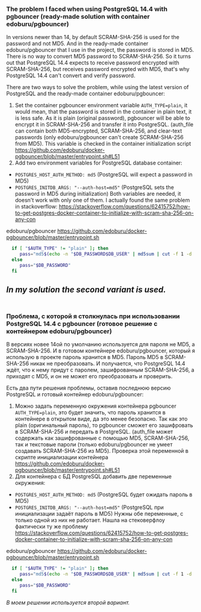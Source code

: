 ### The problem I faced when using PostgreSQL 14.4 with pgbouncer (ready-made solution with container edoburu/pgbouncer)

In versions newer than 14, by default SCRAM-SHA-256 is used for the password and not MD5. And in the ready-made container edoburu/pgbouncer that I use in the project, the password is stored in MD5. There is no way to convert MD5 password to SCRAM-SHA-256. So it turns out that PostgreSQL 14.4 expects to receive password encrypted with SCRAM-SHA-256, but receives password encrypted with MD5, that's why PostgreSQL 14.4 can't convert and verify password.

There are two ways to solve the problem, while using the latest version of PostgreSQL and the ready-made container edoburu/pgbouncer:
1. Set the container pgbouncer environment variable `AUTH_TYPE=plain`, it would mean, that the password is stored in the container in plain text, it is less safe. As it is plain (original password), pgbouncer will be able to encrypt it in SCRAM-SHA-256 and transfer it into PostgreSQL. (auth_file can contain both MD5-encrypted, SCRAM-SHA-256, and clear-text passwords (only edoburu/pgbouncer can't create SCRAM-SHA-256 from MD5). This variable is checked in the container initialization script https://github.com/edoburu/docker-pgbouncer/blob/master/entrypoint.sh#L51
2. Add two environment variables for PostgreSQL database container:
- `POSTGRES_HOST_AUTH_METHOD: md5` (PostgreSQL will expect a password in MD5)
- `POSTGRES_INITDB_ARGS: "--auth-host=md5"`  (PostgreSQL sets the password in MD5 during initialization)
Both variables are needed, it doesn't work with only one of them.
I actually found the same problem in stackoverflow: https://stackoverflow.com/questions/62415752/how-to-get-postgres-docker-container-to-initialize-with-scram-sha-256-on-any-con

edoburu/pgbouncer
https://github.com/edoburu/docker-pgbouncer/blob/master/entrypoint.sh
```sh
  if [ "$AUTH_TYPE" != "plain" ]; then
     pass="md5$(echo -n "$DB_PASSWORD$DB_USER" | md5sum | cut -f 1 -d ' ')"
  else
     pass="$DB_PASSWORD"
  fi
```

_In my solution the second variant is used._
\
&nbsp;
---
### Проблема, с которой я столкнулась при использовании PostgreSQL 14.4 c pgbouncer (готовое решение с контейнером edoburu/pgbouncer)

В версиях новее 14ой по умолчанию используется для пароля не MD5, а SCRAM-SHA-256. И в готовом контейнере edoburu/pgbouncer, который я использую в проекте пароль хранится в MD5. Пароль MD5 в SCRAM-SHA-256 никак не преобразовать. И получается, что PostgreSQL 14.4 ждёт, что к нему придут с паролем, зашифрованным SCRAM-SHA-256, а приходят с MD5, и он не может его преобразовать и проверить.

Есть два пути решения проблемы, оставив последнюю версию PostgreSQL и готовый контейнер edoburu/pgbouncer:
1. Можно задать переменную окружения контейнера pgbouncer `AUTH_TYPE=plain`, это будет значить, что пароль хранится в контейнере в открытом виде, да это менее безопасно. Так как это plain (оригинальный пароль), то pgbouncer сможет его зашифровать в SCRAM-SHA-256 и передать в PostgreSQL. (auth_file может содержать как зашифрованные с помощью MD5, SCRAM-SHA-256, так и текстовые пароли (только edoburu/pgbouncer не умеет создавать SCRAM-SHA-256 из MD5). Проверка этой переменной в скрипте инициализации контейнера https://github.com/edoburu/docker-pgbouncer/blob/master/entrypoint.sh#L51
2. Для контейнера с БД PostgreSQL добавить две переменные окружения:
- `POSTGRES_HOST_AUTH_METHOD: md5` (PostgreSQL будет ожидать пароль в MD5)
- `POSTGRES_INITDB_ARGS: "--auth-host=md5"`  (PostgreSQL при инициализации задаёт пароль в MD5)
Нужны обе переменные, с только одной из них не работает.
Нашла на стековерфлоу фактически ту же проблему https://stackoverflow.com/questions/62415752/how-to-get-postgres-docker-container-to-initialize-with-scram-sha-256-on-any-con

edoburu/pgbouncer
https://github.com/edoburu/docker-pgbouncer/blob/master/entrypoint.sh
```sh
  if [ "$AUTH_TYPE" != "plain" ]; then
     pass="md5$(echo -n "$DB_PASSWORD$DB_USER" | md5sum | cut -f 1 -d ' ')"
  else
     pass="$DB_PASSWORD"
  fi
```

_В моем решении используется второй вариант._